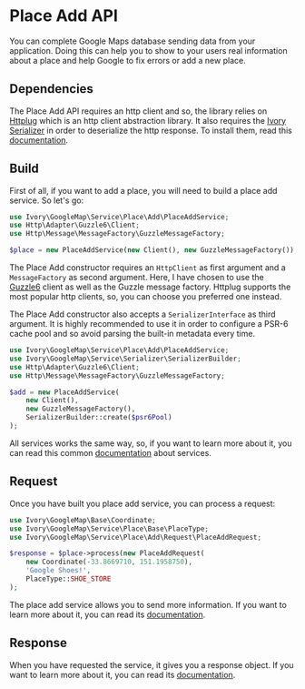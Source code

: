 # Place Add API

You can complete Google Maps database sending data from your application. Doing this can help you to show to your users
real information about a place and help Google to fix errors or add a new place.

## Dependencies

The Place Add API requires an http client and so, the library relies on [Httplug](http://httplug.io/) which is
an http client abstraction library. It also requires the [Ivory Serializer](https://github.com/egeloen/ivory-serializer)
in order to deserialize the http response. To install them, read this [documentation](/doc/installation.md).

## Build

First of all, if you want to add a place, you will need to build a place add service. So let's go:

``` php
use Ivory\GoogleMap\Service\Place\Add\PlaceAddService;
use Http\Adapter\Guzzle6\Client;
use Http\Message\MessageFactory\GuzzleMessageFactory;

$place = new PlaceAddService(new Client(), new GuzzleMessageFactory());
```

The Place Add constructor requires an `HttpClient` as first argument and a `MessageFactory` as second argument.
Here, I have chosen to use the [Guzzle6](http://docs.guzzlephp.org/en/latest/psr7.html) client as well as the Guzzle
message factory. Httplug supports the most popular http clients, so, you can choose you preferred one instead.

The Place Add constructor also accepts a `SerializerInterface` as third argument. It is highly recommended to
use it in order to configure a PSR-6 cache pool and so avoid parsing the built-in metadata every time.

``` php
use Ivory\GoogleMap\Service\Place\Add\PlaceAddService;
use Ivory\GoogleMap\Service\Serializer\SerializerBuilder;
use Http\Adapter\Guzzle6\Client;
use Http\Message\MessageFactory\GuzzleMessageFactory;

$add = new PlaceAddService(
    new Client(),
    new GuzzleMessageFactory(),
    SerializerBuilder::create($psr6Pool)
);
```

All services works the same way, so, if you want to learn more about it, you can read this common
[documentation](/doc/service/service.md) about services.

## Request

Once you have built you place add service, you can process a request:

``` php
use Ivory\GoogleMap\Base\Coordinate;
use Ivory\GoogleMap\Service\Place\Base\PlaceType;
use Ivory\GoogleMap\Service\Place\Add\Request\PlaceAddRequest;

$response = $place->process(new PlaceAddRequest(
    new Coordinate(-33.8669710, 151.1958750),
    'Google Shoes!',
    PlaceType::SHOE_STORE
);
```

The place add service allows you to send more information. If you want to learn more about it, you
can read its [documentation](/doc/service/place/add/place_add_request.md).

## Response

When you have requested the service, it gives you a response object. If you want to learn more about it, you can read
its [documentation](/doc/service/place/add/place_add_response.md).
